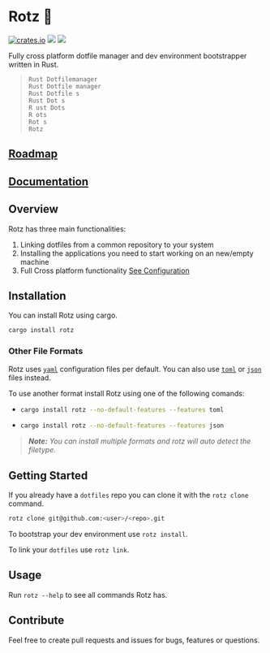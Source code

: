 # Rotz 👃
[![crates.io](https://img.shields.io/crates/v/rotz)](https://crates.io/crates/rotz)
![](https://img.shields.io/badge/platform-windows%20%7C%20linux%20%7C%20macos-lightgrey)
[![](https://img.shields.io/crates/l/rotz)](https://github.com/volllly/rotz/blob/main/LICENSE)

Fully cross platform dotfile manager and dev environment bootstrapper written in Rust.

> `Rust Dotfilemanager`<br>
> `Rust Dotfile manager`<br>
> `Rust Dotfile s`<br>
> `Rust Dot s`<br>
> `R ust Dots`<br>
> `R ots`<br>
> `Rot s`<br>
> `Rotz`

## [Roadmap](https://github.com/users/volllly/projects/1/views/1)

## [Documentation](https://volllly.github.io/rotz/)

## Overview

Rotz has three main functionalities:

1. Linking dotfiles from a common repository to your system
2. Installing the applications you need to start working on an new/empty machine
3. Full Cross platform functionality [See Configuration](https://volllly.github.io/rotz/docs/configuration/os-specific-configuration)

## Installation

You can install Rotz using cargo.

```sh
cargo install rotz
```

### Other File Formats

Rotz uses [`yaml`](https://yaml.org/) configuration files per default. You can also use [`toml`](https://toml.io/) or [`json`](https://www.json.org/) files instead.

To use another format install Rotz using one of the following comands:
* ```sh
  cargo install rotz --no-default-features --features toml
  ```
* ```sh
  cargo install rotz --no-default-features --features json
  ```

> ***Note:** You can install multiple formats and rotz will auto detect the filetype.*

## Getting Started

If you already have a `dotfiles` repo you can clone it with the `rotz clone` command.

```sh
rotz clone git@github.com:<user>/<repo>.git
```

To bootstrap your dev environment use `rotz install`.

To link your `dotfiles` use `rotz link`.

## Usage

Run `rotz --help` to see all commands Rotz has.

## Contribute

Feel free to create pull requests and issues for bugs, features or questions. 
